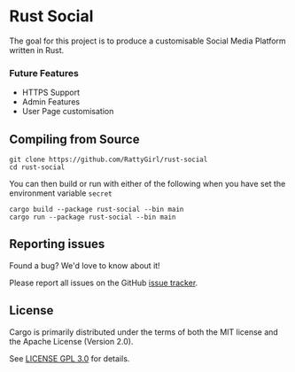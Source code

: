 # Rust Social
The goal for this project is to produce a customisable Social Media Platform written in Rust.

### Future Features
- HTTPS Support
- Admin Features
- User Page customisation

## Compiling from Source
```
git clone https://github.com/RattyGirl/rust-social
cd rust-social
```
You can then build or run with either of the following when you have set the environment variable `secret`
```
cargo build --package rust-social --bin main
cargo run --package rust-social --bin main
```

## Reporting issues

Found a bug? We'd love to know about it!

Please report all issues on the GitHub [issue tracker][issues].

[issues]: https://github.com/RattyGirl/rust-social/issues

## License

Cargo is primarily distributed under the terms of both the MIT license
and the Apache License (Version 2.0).

See [LICENSE GPL 3.0](LICENSE) for details.
